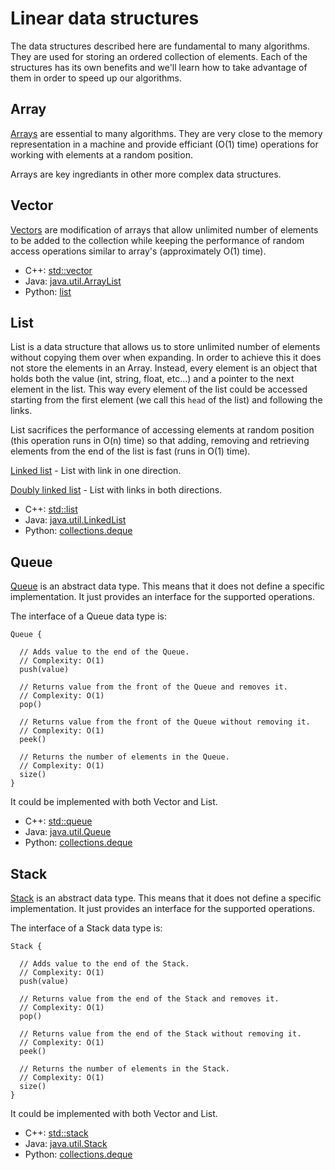 # Linear data structures

The data structures described here are fundamental to many algorithms.
They are used for storing an ordered collection of elements. Each of the
structures has its own benefits and we'll learn how to take advantage of
them in order to speed up our algorithms.

## Array

[Arrays](http://en.wikipedia.org/wiki/Array_data_structure) are essential
to many algorithms. They are very close to the memory representation in a
machine and provide efficiant (O(1) time) operations for working with
elements at a random position.

Arrays are key ingrediants in other more complex data structures.

## Vector

[Vectors](http://en.wikipedia.org/wiki/Dynamic_array) are modification of
arrays that allow unlimited number of elements to be added to the collection
while keeping the performance of random access operations similar to array's
(approximately O(1) time).

* C++: [std::vector](http://www.cplusplus.com/reference/vector/vector/)
* Java: [java.util.ArrayList](https://docs.oracle.com/javase/7/docs/api/java/util/ArrayList.html)
* Python: [list](https://docs.python.org/3.4/tutorial/datastructures.html#more-on-lists)

## List

List is a data structure that allows us to store unlimited number of
elements without copying them over when expanding. In order to achieve
this it does not store the elements in an Array. Instead, every element
is an object that holds both the value (int, string, float, etc...) and
a pointer to the next element in the list. This way every element of the
list could be accessed starting from the first element (we call this `head`
of the list) and following the links.

List sacrifices the performance of accessing elements at random position
(this operation runs in O(n) time) so that adding, removing and retrieving
elements from the end of the list is fast (runs in O(1) time).

[Linked list](http://en.wikipedia.org/wiki/Linked_list) - List with link in one direction.

[Doubly linked list](http://en.wikipedia.org/wiki/Doubly_linked_list) - List with
links in both directions.

* C++: [std::list](http://www.cplusplus.com/reference/list/list/)
* Java: [java.util.LinkedList](https://docs.oracle.com/javase/7/docs/api/java/util/LinkedList.html)
* Python: [collections.deque](https://docs.python.org/3/library/collections.html#collections.deque)

## Queue

[Queue](http://en.wikipedia.org/wiki/Queue_%28abstract_data_type%29) is an
abstract data type. This means that it does not define a specific implementation.
It just provides an interface for the supported operations.

The interface of a Queue data type is:

```
Queue {

  // Adds value to the end of the Queue.
  // Complexity: O(1)
  push(value)

  // Returns value from the front of the Queue and removes it.
  // Complexity: O(1)
  pop()

  // Returns value from the front of the Queue without removing it.
  // Complexity: O(1)
  peek()

  // Returns the number of elements in the Queue.
  // Complexity: O(1)
  size()
}
```

It could be implemented with both Vector and List.

* C++: [std::queue](http://www.cplusplus.com/reference/queue/queue/)
* Java: [java.util.Queue](http://docs.oracle.com/javase/7/docs/api/java/util/Queue.html)
* Python: [collections.deque](https://docs.python.org/3/library/collections.html#collections.deque)

## Stack

[Stack](http://en.wikipedia.org/wiki/Stack_%28abstract_data_type%29) is an
abstract data type. This means that it does not define a specific implementation.
It just provides an interface for the supported operations.

The interface of a Stack data type is:

```
Stack {

  // Adds value to the end of the Stack.
  // Complexity: O(1)
  push(value)

  // Returns value from the end of the Stack and removes it.
  // Complexity: O(1)
  pop()

  // Returns value from the end of the Stack without removing it.
  // Complexity: O(1)
  peek()

  // Returns the number of elements in the Stack.
  // Complexity: O(1)
  size()
}
```

It could be implemented with both Vector and List.

* C++: [std::stack](http://www.cplusplus.com/reference/stack/stack/)
* Java: [java.util.Stack](https://docs.oracle.com/javase/7/docs/api/java/util/Stack.html)
* Python: [collections.deque](https://docs.python.org/3/library/collections.html#collections.deque)